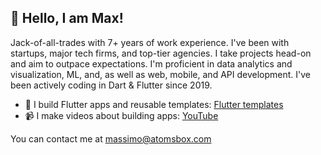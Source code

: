 ## 👋 Hello, I am Max!

Jack-of-all-trades with 7+ years of work experience. I've been with startups, major tech firms, and top-tier agencies. I take projects head-on and aim to outpace expectations. I'm proficient in data analytics and visualization, ML, and, as well as web, mobile, and API development. I've been actively coding in Dart & Flutter since 2019.

- 📱 I build Flutter apps and reusable templates: [Flutter templates](https://www.atomsbox.com/templates)
- 📹 I make videos about building apps: [YouTube](https://www.youtube.com/maxonflutter)

You can contact me at massimo@atomsbox.com

<!--
## 📊 Statistics
[![Max on Flutter's github stats](https://github-readme-stats.vercel.app/api?username=maxonflutter&theme=dark&count_private=true)](https://github.com/anuraghazra/github-readme-stats)
-->

